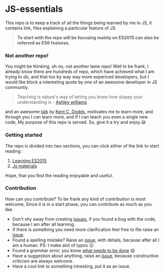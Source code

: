 # JS-essentials

This repo is to keep a track of all the things being learned by me in JS, it contains link,
files explaining a particular feature of JS.

> **To start with the repo will be focusing mainly on ES2015 can also be referred as ES6 features.**

### Not another repo!
You might be thinking, oh no, not another lame repo! Well to be frank, I already know there are hundreds of repo,
which have achieved what I am trying to do, and that too by way way more expericed developers, but I would like block a interesting quote by one of an awesome developer in JS communtiy.

> Teaching is nature's way of letting you know how sloppy your understanding is - [Ashley williams](https://github.com/ashleygwilliams)

and an awesome [talk](https://www.youtube.com/watch?v=-qPh6I2hfjw) by [Kent C. Dodds](https://github.com/kentcdodds), motivates me to learn more, and through you I can learn more, and If I can teach you even a single new code, My purpose of this repo is served. So, give it a try and enjoy.😃

### Getting started

The repo is divided into two sections, you can click either of the link to start reading :

1. [Learning ES2015](https://github.com/anirudh-modi/JS-essentials/blob/master/ES2015/main.md)
2. [Js materials](https://github.com/anirudh-modi/JS-essentials/blob/master/Js-materials/main.md)

Hope, that you find the reading enjoyable and useful. 

### Contribution
How can you contribute? 
To be frank any kind of contribution is most welcome, Since it is in a start phase, you can contribute as much as you like.

* Don't shy away from creating [issues](https://github.com/anirudh-modi/JS-essentials/issues), if you found a bug with the code, because I am after all learning.
* If there is something you need more clarification feel free to file raise an [issue](https://github.com/anirudh-modi/JS-essentials/issues).
* Found a spelling mistake? Raise an [issue](https://github.com/anirudh-modi/JS-essentials/issues), with details, because after all I am a human. PS: I make alot of typos 😐
* Found a grammar error, you know [what needs to be done](https://github.com/anirudh-modi/JS-essentials/issues) 😋
* Have a suggestion about anything, raise an [issue](https://github.com/anirudh-modi/JS-essentials/issues), because constructive criticism are always welcome.
* Have a cool link to something intresting, put it as an issue.
